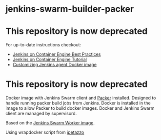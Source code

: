 jenkins-swarm-builder-packer
====================

# This repository is now deprecated

For up-to-date instructions checkout:
  - [Jenkins on Container Engine Best Practices](https://cloud.google.com/solutions/jenkins-on-container-engine)
  - [Jenkins on Container Engine Tutorial](https://cloud.google.com/solutions/jenkins-on-container-engine-tutorial)
  - [Customizing Jenkins agent Docker image](https://cloud.google.com/solutions/jenkins-on-container-engine#customizing_the_docker_image)

# This repository is now deprecated

Docker image with Jenkins Swarm client and [Packer](packer.io) installed. Designed to handle running packer build jobs from Jenkins. Docker is installed in the image to allow Packer to build docker images. Docker and Jenkins Swarm client are managed by supervisord.

Based on the [Jenkins Swarm Worker image](https://github.com/carlossg/jenkins-swarm-slave-docker).

Using wrapdocker script from [jpetazzo](https://github.com/jpetazzo/dind/blob/master/wrapdocker)
